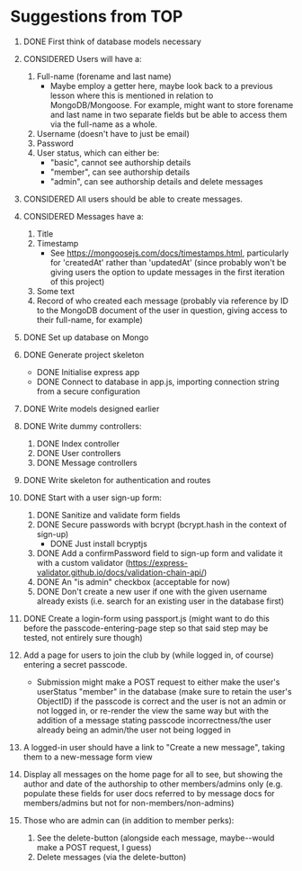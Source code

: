 # Suggestions from TOP

1. DONE First think of database models necessary

2. CONSIDERED Users will have a:
    1. Full-name (forename and last name)
        - Maybe employ a getter here, maybe look back to a previous lesson where this is mentioned in relation to MongoDB/Mongoose. For example, might want to store forename and last name in two separate fields but be able to access them via the full-name as a whole.
    2. Username (doesn't have to just be email)
    3. Password
    4. User status, which can either be:
        - "basic", cannot see authorship details
        - "member", can see authorship details
        - "admin", can see authorship details and delete messages

3. CONSIDERED All users should be able to create messages.

4. CONSIDERED Messages have a:
    1. Title
    2. Timestamp
        - See https://mongoosejs.com/docs/timestamps.html, particularly for 'createdAt' rather than 'updatedAt' (since probably won't be giving users the option to update messages in the first iteration of this project)
    3. Some text
    4. Record of who created each message (probably via reference by ID to the MongoDB document of the user in question, giving access to their full-name, for example)

5. DONE Set up database on Mongo

6. DONE Generate project skeleton
    - DONE Initialise express app
    - DONE Connect to database in app.js, importing connection string from a secure configuration

7. DONE Write models designed earlier

8. DONE Write dummy controllers:
    1. DONE Index controller
    2. DONE User controllers
    3. DONE Message controllers

9. DONE Write skeleton for authentication and routes

10. DONE Start with a user sign-up form:
    1. DONE Sanitize and validate form fields
    2. DONE Secure passwords with bcrypt (bcrypt.hash in the context of sign-up)
        - DONE Just install bcryptjs
    3. DONE Add a confirmPassword field to sign-up form and validate it with a custom validator (https://express-validator.github.io/docs/validation-chain-api/)
    4. DONE An "is admin" checkbox (acceptable for now)
    5. DONE Don't create a new user if one with the given username already exists (i.e. search for an existing user in the database first)

11. DONE Create a login-form using passport.js (might want to do this before the passcode-entering-page step so that said step may be tested, not entirely sure though)

12. Add a page for users to join the club by (while logged in, of course) entering a secret passcode.
    - Submission might make a POST request to either make the user's userStatus "member" in the database (make sure to retain the user's ObjectID) if the passcode is correct and the user is not an admin or not logged in, or re-render the view the same way but with the addition of a message stating passcode incorrectness/the user already being an admin/the user not being logged in

13. A logged-in user should have a link to "Create a new message", taking them to a new-message form view

14. Display all messages on the home page for all to see, but showing the author and date of the authorship to other members/admins only (e.g. populate these fields for user docs referred to by message docs for members/admins but not for non-members/non-admins)

15. Those who are admin can (in addition to member perks):
    1. See the delete-button (alongside each message, maybe--would make a POST request, I guess)
    2. Delete messages (via the delete-button)
